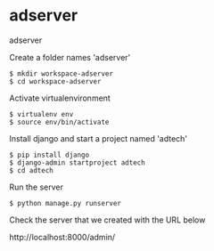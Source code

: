# adserver
adserver

Create a folder names 'adserver'

```
$ mkdir workspace-adserver
$ cd workspace-adserver
```

Activate virtualenvironment 

```
$ virtualenv env
$ source env/bin/activate
```

Install django and start a project named 'adtech'

```
$ pip install django
$ django-admin startproject adtech
$ cd adtech
```

Run the server 

``` 
$ python manage.py runserver
```

Check the server that we created with the URL below 

http://localhost:8000/admin/




